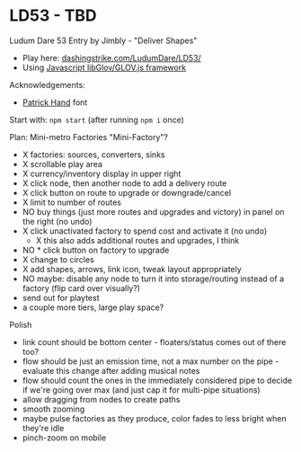 LD53 - TBD
============================

Ludum Dare 53 Entry by Jimbly - "Deliver Shapes"

* Play here: [dashingstrike.com/LudumDare/LD53/](http://www.dashingstrike.com/LudumDare/LD53/)
* Using [Javascript libGlov/GLOV.js framework](https://github.com/Jimbly/glovjs)

Acknowledgements:
* [Patrick Hand](https://fonts.google.com/specimen/Patrick+Hand) font

Start with: `npm start` (after running `npm i` once)

Plan: Mini-metro Factories  "Mini-Factory"?
* X factories: sources, converters, sinks
* X scrollable play area
* X currency/inventory display in upper right
* X click node, then another node to add a delivery route
* X click button on route to upgrade or downgrade/cancel
* X limit to number of routes
* NO buy things (just more routes and upgrades and victory) in panel on the right (no undo)
* X click unactivated factory to spend cost and activate it (no undo)
  * X this also adds additional routes and upgrades, I think
* NO * click button on factory to upgrade
* X change to circles
* X add shapes, arrows, link icon, tweak layout appropriately
* NO maybe: disable any node to turn it into storage/routing instead of a factory (flip card over visually?)
* send out for playtest
* a couple more tiers, large play space?

Polish
* link count should be bottom center - floaters/status comes out of there too?
* flow should be just an emission time, not a max number on the pipe - evaluate this change after adding musical notes
* flow should count the ones in the immediately considered pipe to decide if we're going over max (and just cap it for multi-pipe situations)
* allow dragging from nodes to create paths
* smooth zooming
* maybe pulse factories as they produce, color fades to less bright when they're idle
* pinch-zoom on mobile